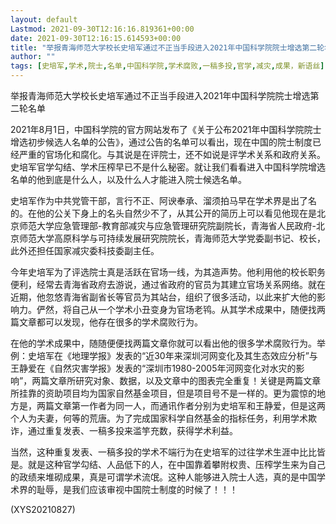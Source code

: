 ```yaml
---
layout: default
Lastmod: 2021-09-30T12:16:16.819361+00:00
date: 2021-09-30T12:16:15.614593+00:00
title: "举报青海师范大学校长史培军通过不正当手段进入2021年中国科学院院士增选第二轮名"
author: ""
tags: [史培军,学术,院士,名单,中国科学院,学术腐败,一稿多投,官学,减灾,成果，新语丝]
---
```


举报青海师范大学校长史培军通过不正当手段进入2021年中国科学院院士增选第二轮名单

2021年8月1日，中国科学院的官方网站发布了《关于公布2021年中国科学院院士增选初步候选人名单的公告》，通过公告的名单可以看出，现在中国的院士制度已经严重的官场化和腐化。与其说是在评院士，还不如说是评学术关系和政府关系。史培军官学勾结、学术压榨早已不是什么秘密。就让我们看看进入中国科学院增选名单的他到底是什么人，以及什么人才能进入院士候选名单。

史培军作为中共党管干部，言行不正、阿谀奉承、溜须拍马早在学术界是出了名的。在他的公关下身上的名头自然少不了，从其公开的简历上可以看见他现在是北京师范大学应急管理部-教育部减灾与应急管理研究院副院长，青海省人民政府-北京师范大学高原科学与可持续发展研究院院长，青海师范大学党委副书记、校长，此外还担任国家减灾委科技委副主任。

今年史培军为了评选院士真是活跃在官场一线，为其造声势。他利用他的校长职务便利，经常去青海省政府去游说，通过省政府的官员为其建立官场关系网络。就在近期，他忽悠青海省副省长等官员为其站台，组织了很多活动，以此来扩大他的影响力。俨然，将自己从一个学术小丑变身为官场老鸨。从其学术成果中，随便找两篇文章都可以发现，他存在很多的学术腐败行为。

在他的学术成果中，随随便便找两篇文章你就可以看出他的很多学术腐败行为。举例：史培军在《地理学报》发表的“近30年来深圳河网变化及其生态效应分析”与王静爱在《自然灾害学报》发表的“深圳市1980-2005年河网变化对水灾的影响”，两篇文章所研究对象、数据，以及文章中的图表完全重复！关键是两篇文章所挂靠的资助项目均为国家自然基金项目，但是项目号不是一样的。更为震惊的地方是，两篇文章第一作者为同一人，而通讯作者分别为史培军和王静爱，但是这两个人为夫妻，何等的荒唐。为了完成国家科学自然基金的指标任务，利用学术欺诈，通过重复发表、一稿多投来滥竽充数，获得学术利益。

当然，这种重复发表、一稿多投的学术不端行为在史培军的过往学术生涯中比比皆是。就是这种官学勾结、人品低下的人，在中国靠着攀附权贵、压榨学生来为自己的政绩来堆砌成果，真是可谓学术流氓。这种人能够进入院士人选，真的是中国学术界的耻辱，是我们应该审视中国院士制度的时候了！！！

(XYS20210827)


